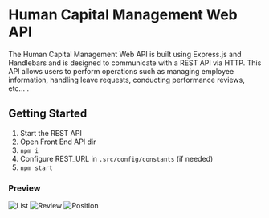 # Human Capital Management Web API

The Human Capital Management Web API is built using Express.js and Handlebars and is designed to communicate with a REST API via HTTP. This API allows users to perform operations such as managing employee information, handling leave requests, conducting performance reviews, etc... .

## Getting Started

1. Start the REST API 
2. Open Front End API dir
3. ```npm i```
4. Configure REST_URL in ```.src/config/constants``` (if needed)
5. ```npm start```

### Preview

![List](https://github.com/stsp93/human-capital-management-app/raw/main/list.bmp)
![Review](https://github.com/stsp93/human-capital-management-app/raw/main/review.bmp)
![Position](https://github.com/stsp93/human-capital-management-app/raw/main/position.bmp)
